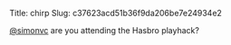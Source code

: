 Title: chirp
Slug: c37623acd51b36f9da206be7e24934e2

<a href="http://twitter.com/simonvc">@simonvc</a> are you attending the Hasbro playhack?

